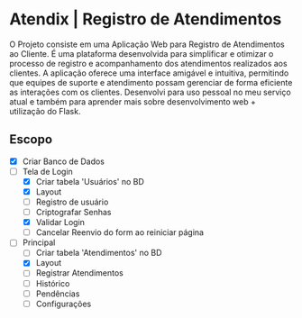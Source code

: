 # Atendix | Registro de Atendimentos

O Projeto consiste em uma Aplicação Web para Registro de Atendimentos ao Cliente. É uma plataforma desenvolvida para simplificar e otimizar o processo de registro e acompanhamento dos atendimentos realizados aos clientes. A aplicação oferece uma interface amigável e intuitiva, permitindo que equipes de suporte e atendimento possam gerenciar de forma eficiente as interações com os clientes. Desenvolvi para uso pessoal no meu serviço atual e também para aprender mais sobre desenvolvimento web + utilização do Flask.

## Escopo
- [X] Criar Banco de Dados
- [ ] Tela de Login
  - [X] Criar tabela 'Usuários' no BD
  - [X] Layout
  - [ ] Registro de usuário
  - [ ] Criptografar Senhas
  - [X] Validar Login
  - [ ] Cancelar Reenvio do form ao reiniciar página
- [ ] Principal
  - [ ] Criar tabela 'Atendimentos' no BD 
  - [x] Layout
  - [ ] Registrar Atendimentos
  - [ ] Histórico
  - [ ] Pendências
  - [ ] Configurações

